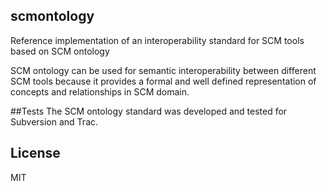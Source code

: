 ## scmontology
Reference implementation of an interoperability standard for SCM tools based on SCM ontology

SCM ontology can be used for semantic interoperability between different SCM tools because it provides a formal and well defined representation of concepts and relationships in SCM domain. 

##Tests
The SCM ontology standard was developed and tested for Subversion and Trac. 

## License
MIT